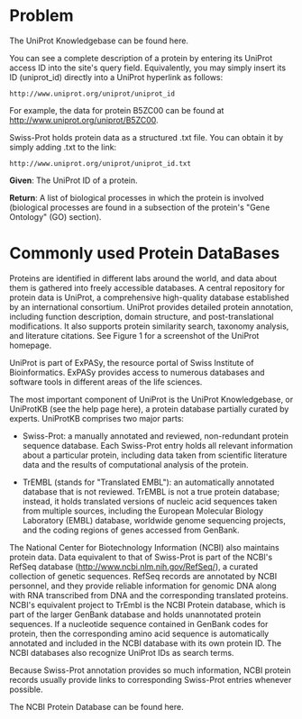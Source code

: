 # Problem

The UniProt Knowledgebase can be found here.

You can see a complete description of a protein by entering its UniProt access ID into the site's query field. Equivalently, you may simply insert its ID (uniprot_id) directly into a UniProt hyperlink as follows:
```
http://www.uniprot.org/uniprot/uniprot_id
```
For example, the data for protein B5ZC00 can be found at http://www.uniprot.org/uniprot/B5ZC00.

Swiss-Prot holds protein data as a structured .txt file. You can obtain it by simply adding .txt to the link:
```
http://www.uniprot.org/uniprot/uniprot_id.txt
```
**Given**: The UniProt ID of a protein.

**Return**: A list of biological processes in which the protein is involved (biological processes are found in a subsection of the protein's "Gene Ontology" (GO) section).

# Commonly used Protein DataBases

Proteins are identified in different labs around the world, and data about them is gathered into freely accessible databases. A central repository for protein data is UniProt, a comprehensive high-quality database established by an international consortium. UniProt provides detailed protein annotation, including function description, domain structure, and post-translational modifications. It also supports protein similarity search, taxonomy analysis, and literature citations. See Figure 1 for a screenshot of the UniProt homepage.

UniProt is part of ExPASy, the resource portal of Swiss Institute of Bioinformatics. ExPASy provides access to numerous databases and software tools in different areas of the life sciences.

The most important component of UniProt is the UniProt Knowledgebase, or UniProtKB (see the help page here), a protein database partially curated by experts. UniProtKB comprises two major parts:

- Swiss-Prot: a manually annotated and reviewed, non-redundant protein sequence database. Each Swiss-Prot entry holds all relevant information about a particular protein, including data taken from scientific literature data and the results of computational analysis of the protein.

-   TrEMBL (stands for "Translated EMBL"): an automatically annotated database that is not reviewed. TrEMBL is not a true protein database; instead, it holds translated versions of nucleic acid sequences taken from multiple sources, including the European Molecular Biology Laboratory (EMBL) database, worldwide genome sequencing projects, and the coding regions of genes accessed from GenBank.

The National Center for Biotechnology Information (NCBI) also maintains protein data. Data equivalent to that of Swiss-Prot is part of the NCBI's RefSeq database (http://www.ncbi.nlm.nih.gov/RefSeq/), a curated collection of genetic sequences. RefSeq records are annotated by NCBI personnel, and they provide reliable information for genomic DNA along with RNA transcribed from DNA and the corresponding translated proteins. NCBI's equivalent project to TrEmbl is the NCBI Protein database, which is part of the larger GenBank database and holds unannotated protein sequences. If a nucleotide sequence contained in GenBank codes for protein, then the corresponding amino acid sequence is automatically annotated and included in the NCBI database with its own protein ID. The NCBI databases also recognize UniProt IDs as search terms.

Because Swiss-Prot annotation provides so much information, NCBI protein records usually provide links to corresponding Swiss-Prot entries whenever possible.

The NCBI Protein Database can be found here.